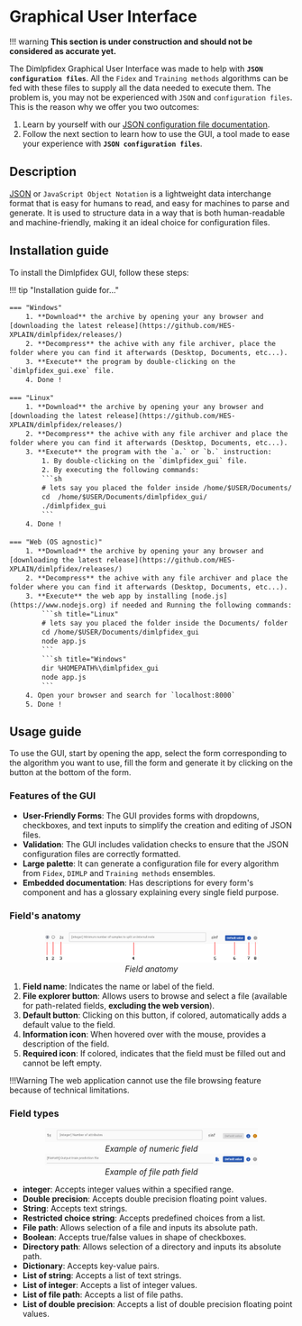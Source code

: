 # Graphical User Interface

!!! warning
    **This section is under construction and should not be considered as accurate yet.**

The Dimlpfidex Graphical User Interface was made to help with **`JSON configuration files`**. All the `Fidex` and `Training methods` algorithms can be fed with these files to supply all the data needed to execute them. The problem is, you may not be experienced with `JSON` and `configuration files`. This is the reason why we offer you two outcomes: 

1. Learn by yourself with our [JSON configuration file documentation](file-formats/json-configuration-files.md).
2. Follow the next section to learn how to use the GUI, a tool made to ease your experience with **`JSON configuration files`**.

## Description
[JSON](https://www.json.org/json-en.html) or `JavaScript Object Notation` is a lightweight data interchange format that is easy for humans to read, and easy for machines to parse and generate. It is used to structure data in a way that is both human-readable and machine-friendly, making it an ideal choice for configuration files.

## Installation guide

To install the Dimlpfidex GUI, follow these steps:

!!! tip "Installation guide for..."

    === "Windows"
        1. **Download** the archive by opening your any browser and [downloading the latest release](https://github.com/HES-XPLAIN/dimlpfidex/releases/)
        2. **Decompress** the achive with any file archiver, place the folder where you can find it afterwards (Desktop, Documents, etc...).
        3. **Execute** the program by double-clicking on the `dimlpfidex_gui.exe` file.
        4. Done !

    === "Linux"
        1. **Download** the archive by opening your any browser and [downloading the latest release](https://github.com/HES-XPLAIN/dimlpfidex/releases/)
        2. **Decompress** the achive with any file archiver and place the folder where you can find it afterwards (Desktop, Documents, etc...).
        3. **Execute** the program with the `a.` or `b.` instruction: 
            1. By double-clicking on the `dimlpfidex_gui` file.
            2. By executing the following commands:
            ```sh
            # lets say you placed the folder inside /home/$USER/Documents/
            cd  /home/$USER/Documents/dimlpfidex_gui/
            ./dimlpfidex_gui
            ```
        4. Done !

    === "Web (OS agnostic)"
        1. **Download** the archive by opening your any browser and [downloading the latest release](https://github.com/HES-XPLAIN/dimlpfidex/releases/)
        2. **Decompress** the achive with any file archiver and place the folder where you can find it afterwards (Desktop, Documents, etc...).
        3. **Execute** the web app by installing [node.js](https://www.nodejs.org) if needed and Running the following commands:
            ```sh title="Linux"
            # lets say you placed the folder inside the Documents/ folder 
            cd /home/$USER/Documents/dimlpfidex_gui
            node app.js
            ```
            ```sh title="Windows"
            dir %HOMEPATH%\dimlpfidex_gui
            node app.js
            ```
        4. Open your browser and search for `localhost:8000`
        5. Done !

## Usage guide

To use the GUI, start by opening the app, select the form corresponding to the algorithm you want to use, fill the form and generate it by clicking on the button at the bottom of the form. 

### Features of the GUI

- **User-Friendly Forms**: The GUI provides forms with dropdowns, checkboxes, and text inputs to simplify the creation and editing of JSON files.
- **Validation**: The GUI includes validation checks to ensure that the JSON configuration files are correctly formatted.
- **Large palette**: It can generate a configuration file for every algorithm from `Fidex`, `DIMLP` and `Training methods` ensembles.
- **Embedded documentation**: Has descriptions for every form's component and has a glossary explaining every single field purpose. 

### Field's anatomy

<center><img src="../../assets/images/gui/gui_fieldanatomy.png" width="75%"/></center>
<center><i>Field anatomy</i></center>

1. **Field name**: Indicates the name or label of the field.
2. **File explorer button**: Allows users to browse and select a file (available for path-related fields, **excluding the web version**).
3. **Default button**: Clicking on this button, if colored, automatically adds a default value to the field.
4. **Information icon**: When hovered over with the mouse, provides a description of the field.
5. **Required icon**: If colored, indicates that the field must be filled out and cannot be left empty.

!!!Warning
    The web application cannot use the file browsing feature because of technical limitations.

### Field types
<center><img src="../../assets/images/gui/gui_fieldnumeric.png" width="75%"/></center>
<center><i>Example of numeric field</i></center>

<center><img src="../../assets/images/gui/gui_fieldfilepath.png" width="75%"/></center>
<center><i>Example of file path field</i></center>

- **integer**: Accepts integer values within a specified range.
- **Double precision**: Accepts double precision floating point values.
- **String**: Accepts text strings.
- **Restricted choice string**: Accepts predefined choices from a list.
- **File path**: Allows selection of a file and inputs its absolute path.
- **Boolean**: Accepts true/false values in shape of checkboxes.
- **Directory path**: Allows selection of a directory and inputs its absolute path.
- **Dictionary**: Accepts key-value pairs.
- **List of string**: Accepts a list of text strings.
- **List of integer**: Accepts a list of integer values.
- **List of file path**: Accepts a list of file paths.
- **List of double precision**: Accepts a list of double precision floating point values.





